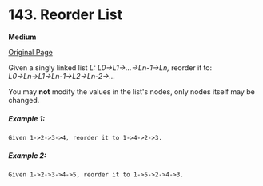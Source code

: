 # 143. Reorder List

**Medium**

[Original Page](https://leetcode.com/problems/reorder-list/)

Given a singly linked list *L: L0→L1→…→Ln-1→Ln,*
reorder it to: *L0→Ln→L1→Ln-1→L2→Ln-2→…*

You may **not** modify the values in the list's nodes, only nodes itself may be changed.

##### Example 1:
```
Given 1->2->3->4, reorder it to 1->4->2->3.
```

##### Example 2:
```
Given 1->2->3->4->5, reorder it to 1->5->2->4->3.
```
